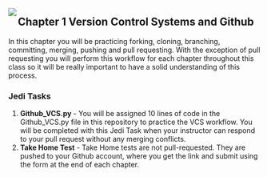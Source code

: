 <img align="left" src="http://hermonswebsites.com/Classes/CS/python.png"><H2>Chapter 1 Version Control Systems and Github</H2>



In this chapter you will be practicing forking, cloning, branching, committing, merging, pushing and pull requesting. With the exception of pull requesting you will perform this workflow for each chapter throughout this class so it will be really important to have a solid understanding of this process. 

<h3>Jedi Tasks</h3>
<ol>
  <li><b>Github_VCS.py</b> - You will be assigned 10 lines of code in the Github_VCS.py file in this repository to practice the VCS workflow. You will be completed with this Jedi Task when your instructor can respond to your pull request without any merging conflicts.</li>
  <li><b>Take Home Test</b> - Take Home tests are not pull-requested. They are pushed to your Github account, where you get the link and submit using the form at the end of each chapter.</li>
  </ol>
